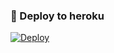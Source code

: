 


### 🚀 Deploy to heroku
[![Deploy](https://www.herokucdn.com/deploy/button.svg)](https://heroku.com/deploy?template=https://github.com/mertece9/etiket)
